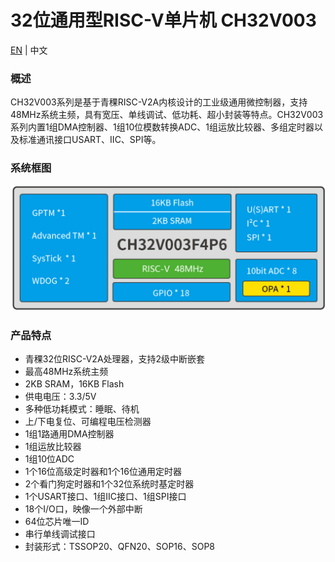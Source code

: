# 32位通用型RISC-V单片机 CH32V003

[EN](README.md) | 中文

### 概述

CH32V003系列是基于青稞RISC-V2A内核设计的工业级通用微控制器，支持48MHz系统主频，具有宽压、单线调试、低功耗、超小封装等特点。CH32V003系列内置1组DMA控制器、1组10位模数转换ADC、1组运放比较器、多组定时器以及标准通讯接口USART、IIC、SPI等。

### 系统框图

<img src="image/frame.jpg" alt="frame" style="zoom:50%;" />

### 产品特点

- 青稞32位RISC-V2A处理器，支持2级中断嵌套
- 最高48MHz系统主频
- 2KB SRAM，16KB Flash
- 供电电压：3.3/5V
- 多种低功耗模式：睡眠、待机
- 上/下电复位、可编程电压检测器
- 1组1路通用DMA控制器
- 1组运放比较器
- 1组10位ADC
- 1个16位高级定时器和1个16位通用定时器
- 2个看门狗定时器和1个32位系统时基定时器
- 1个USART接口、1组IIC接口、1组SPI接口
- 18个I/O口，映像一个外部中断
- 64位芯片唯一ID
- 串行单线调试接口
- 封装形式：TSSOP20、QFN20、SOP16、SOP8
